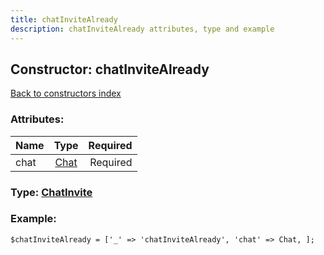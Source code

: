```yaml
---
title: chatInviteAlready
description: chatInviteAlready attributes, type and example
---
```

## Constructor: chatInviteAlready  
[Back to constructors index](index.md)



### Attributes:

| Name     |    Type       | Required |
|----------|:-------------:|---------:|
|chat|[Chat](../types/Chat.md) | Required|



### Type: [ChatInvite](../types/ChatInvite.md)


### Example:

```
$chatInviteAlready = ['_' => 'chatInviteAlready', 'chat' => Chat, ];
```